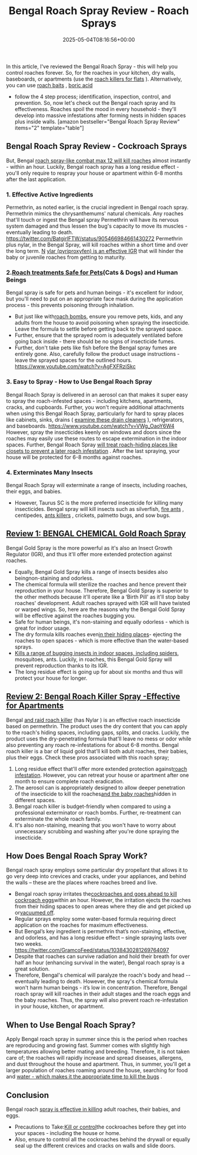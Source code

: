 ﻿---
layout: post
title: Bengal Roach Spray Review - Roach Sprays
date: '2025-05-04T08:16:56+00:00'
categories:
- Cockroaches
- Product Reviews
tags: []
slug: /bengal-roach-spray-review/
lastmod: 2025-05-07T12:21:23+03:00
---

In this article, I've reviewed the Bengal Roach Spray - this will help you control roaches forever.
So, for the roaches in your kitchen, dry walls, baseboards, or apartments (use the
[roach killers for flats](https://pestpolicy.com/best-roach-killer-for-apartments/)
).
Alternatively, you can use
[roach baits](https://pestpolicy.com/best-roach-bait/)
,
[boric acid](https://pestpolicy.com/does-boric-acid-kill-roaches/)
- follow the 4 step process; identification, inspection, control, and prevention.
So, now let's check out the Bengal roach spray and its effectiveness. Roaches spoil the mood in every household - they'll develop into massive infestations after forming nests in hidden spaces plus inside walls.
[amazon bestseller="Bengal Roach Spray Review" items="2" template="table"]
## Bengal Roach Spray Review - Cockroach Sprays
But, Bengal
[roach spray-like combat max 12 will kill roaches](https://pestpolicy.com/combat-max-12-month-roach-killing-bait-review/)
almost instantly - within an hour. Luckily, Bengal roach spray has a long residue effect - you'll only require to respray your house or apartment within 6-8 months after the last application.
### 1. Effective Active Ingredients
Permethrin, as noted earlier, is the crucial ingredient in Bengal roach spray. Permethrin mimics the chrysanthemums' natural chemicals.
Any roaches that'll touch or ingest the Bengal spray Permethrin will have its nervous system damaged and thus lessen the bug's capacity to move its muscles - eventually leading to death.
https://twitter.com/BatgirlFTW/status/905466984661430272
Permethrin plus nylar, in the Bengal Spray, will kill roaches within a short time and over the long term.
[N](http://npic.orst.edu/factsheets/pyriprogen.html)
[ylar (pyriproxyfen) is an effective IGR](http://npic.orst.edu/factsheets/pyriprogen.html)
that will hinder the baby or juvenile roaches from getting to maturity.
### 2.[Roach treatments Safe for Pets](https://pestpolicy.com/pet-safe-roach-killer/)(Cats & Dogs) and Human Beings
Bengal spray is safe for pets and human beings - it's excellent for indoor, but you'll need to put on an appropriate face mask during the application process - this prevents poisoning through inhalation.
- But just like with[roach bombs](https://pestpolicy.com/best-fogger-for-roaches/), ensure you remove pets, kids, and any adults from the house to avoid poisoning when spraying the insecticide. Leave the formula to settle before getting back to the sprayed space.
- Further, ensure that the sprayed room is adequately ventilated before going back inside - there should be no signs of insecticide fumes.
- Further, don't take pets like fish before the Bengal spray fumes are entirely gone. Also, carefully follow the product usage instructions - leave the sprayed spaces for the outlined hours.
https://www.youtube.com/watch?v=AgFXFRziSkc
### 3. Easy to Spray - How to Use Bengal Roach Spray
Bengal Roach Spray is delivered in an aerosol can that makes it super easy to spray the roach-infested spaces - including kitchens, apartments, cracks, and cupboards.
Further, you won't require additional attachments when using this Bengal Roach Spray, particularly for hard to spray places like cabinets, sinks, drains (
[examine these drain cleaners](https://pestpolicy.com/best-drain-cleaner//)
), refrigerators, and baseboards.
https://www.youtube.com/watch?v=VWg_OaoY6W4
However, spray the insecticides keenly on windows and doors since the roaches may easily use these routes to escape extermination in the indoor spaces.
Further, Bengal Roach Spray
[will treat roach-hiding places like closets to prevent a later roach infestation](https://pestpolicy.com/do-carpenter-bees-bite/)
. After the last spraying, your house will be protected for 6-8 months against roaches.
### 4. Exterminates Many Insects
Bengal Roach Spray will exterminate a range of insects, including roaches, their eggs, and babies.
- However, Taurus SC is the more preferred insecticide for killing many insecticides.
Bengal spray will kill insects such as silverfish,
[fire ants](https://pestpolicy.com/best-fire-ant-killer-for-lawns/)
, centipedes,
[ants killers](https://pestpolicy.com/best-ant-killer/)
, crickets, palmetto bugs, and sow bugs.
## [Review 1: BENGAL CHEMICAL Gold Roach Spray](https://www.amazon.com/dp/B0015I3ESG/?tag=p-policy-20)
Bengal Gold Spray is the more powerful as it's also an Insect Growth Regulator (IGR), and thus it'll offer more extended protection against roaches.
- Equally, Bengal Gold Spray kills a range of insects besides also beingnon-staining and odorless.
- The chemical formula will sterilize the roaches and hence prevent their reproduction in your house.
Therefore, Bengal Gold Spray is superior to the other methods because it'll operate like a ‘Birth Pill' as it'll stop baby roaches' development.
Adult roaches sprayed with IGR will have twisted or warped wings. So, here are the reasons why the Bengal Gold Spray will be effective against the roaches bugging you.
- Safe for human beings, it's non-staining and equally odorless - which is great for indoor usage.
- The dry formula kills roaches even[in their hiding places](https://pestpolicy.com/where-do-fleas-live/)- ejecting the roaches to open spaces - which is more effective than the water-based sprays.
- [Kills a range of bugging insects in indoor spaces, including spiders](https://pestpolicy.com/does-windex-kill-spiders/), mosquitoes, ants. Luckily, in roaches, this Bengal Gold Spray will prevent reproduction thanks to its IGR.
- The long residue effect is going up for about six months and thus will protect your house for longer.
## [Review 2: Bengal Roach Killer Spray -Effective for Apartments](https://www.amazon.com/dp/B00KROV7H4/?tag=p-policy-20)
Bengal
[and raid roach killer](https://pestpolicy.com/raid-ant-roach-killer-insecticide-spray-review/)
(has
Nylar
) is an effective roach insecticide based on permethrin.
The product uses the dry content that you can apply to the roach's hiding spaces, including gaps, splits, and cracks.
Luckily, the product uses the dry-penetrating formula that'll leave no mess or odor while also preventing any roach re-infestations for about 6-8
months.
Bengal roach killer is a bar of liquid gold that'll kill both adult roaches, their babies, plus their eggs. Check these pros associated with this roach spray;
1. Long residue effect that'll offer more extended protection against[roach infestation](https://pestpolicy.com/what-do-roaches-smell-like/). However, you can retreat your house or apartment after one month to ensure complete roach eradication.
2. The aerosol can is appropriately designed to allow deeper penetration of the insecticide to kill the roaches[and the baby roaches](https://pestpolicy.com/what-do-baby-roaches-look-like/)hidden in different spaces.
3. Bengal roach killer is budget-friendly when compared to using a professional exterminator or roach bombs. Further, re-treatment can exterminate the whole roach family.
4. It's also non-staining, meaning that you won't have to worry about unnecessary scrubbing and washing after you're done spraying the insecticide.
## How Does Bengal Roach Spray Work?
Bengal roach spray employs some particular dry propellant that allows it to go very deep into crevices and cracks, under your appliances, and behind the walls – these are the places where roaches breed and live.
- Bengal roach spray irritates the[cockroaches and goes ahead to kill cockroach eggs](https://pestpolicy.com/how-to-kill-cockroach-eggs/)within an hour. However, the irritation ejects the roaches from their hiding spaces to open areas where they die and get picked up or[vacuumed off](https://pestpolicy.com/best-vacuum-for-bed-bugs/).
- Regular sprays employ some water-based formula requiring direct application on the roaches for maximum effectiveness.
- But Bengal’s key ingredient is permethrin that’s non-staining, effective, and odorless, and has a long residue effect – single spraying lasts over two weeks.
https://twitter.com/GramcoFeed/status/1038430281269764097
- Despite that roaches can survive radiation and hold their breath for over half an hour (enhancing survival in the water), Bengal roach spray is a great solution.
- Therefore, Bengal's chemical will paralyze the roach's body and head -- eventually leading to death. However, the spray's chemical formula won't harm human beings - it’s low in concentration.
Therefore, Bengal roach spray will kill roaches in their adult stages and the roach eggs and the baby roaches. Thus, the spray will also prevent roach re-infestation in your house, kitchen, or apartment.
## When to Use Bengal Roach Spray?
Apply Bengal roach spray in summer since this is the period when roaches are reproducing and growing fast. Summer comes with slightly high temperatures allowing better mating and breeding.
Therefore, it is not taken care of; the roaches will rapidly increase and spread diseases, allergens, and dust throughout the house and apartment.
Thus, in summer, you'll get a larger population of roaches roaming around the house, searching for food and
[water - which makes it the appropriate time to kill the bugs](https://pestpolicy.com/can-bed-bugs-survive-in-water/)
.
## Conclusion
Bengal roach
[spray is effective in killing](https://pestpolicy.com/does-bleach-kill-bed-bugs/)
adult roaches, their babies, and eggs.
- Precautions to Take:[Kill or control](https://pestpolicy.com/does-baking-soda-kill-fleas/)the cockroaches before they get into your spaces - including the house or home.
- Also, ensure to control all the cockroaches behind the drywall or equally seal up the different crevices and cracks on walls and slide doors.